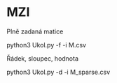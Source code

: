 # MZI
Plně zadaná matice

python3 Ukol.py -f -i M.csv

Řádek, sloupec, hodnota

python3 Ukol.py -d -i M_sparse.csv
